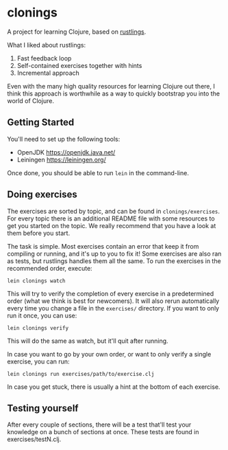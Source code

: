 # clonings

A project for learning Clojure, based on [rustlings](https://github.com/rust-lang/rustlings).

What I liked about rustlings:

1. Fast feedback loop
2. Self-contained exercises together with hints
3. Incremental approach

Even with the many high quality resources for learning Clojure out there, I think this approach is worthwhile as a way to quickly bootstrap you into the world of Clojure.

## Getting Started

You'll need to set up the following tools:

- OpenJDK https://openjdk.java.net/
- Leiningen https://leiningen.org/

Once done, you should be able to run `lein` in the command-line.

## Doing exercises

The exercises are sorted by topic, and can be found in `clonings/exercises`. For every topic there is an additional README file with some resources to get you started on the topic. We really recommend that you have a look at them before you start.

The task is simple. Most exercises contain an error that keep it from compiling or running, and it's up to you to fix it! Some exercises are also ran as tests, but rustlings handles them all the same. To run the exercises in the recommended order, execute:

    lein clonings watch

This will try to verify the completion of every exercise in a predetermined order (what we think is best for newcomers). It will also rerun automatically every time you change a file in the `exercises/` directory. If you want to only run it once, you can use:

    lein clonings verify

This will do the same as watch, but it'll quit after running.

In case you want to go by your own order, or want to only verify a single exercise, you can run:

    lein clonings run exercises/path/to/exercise.clj

In case you get stuck, there is usually a hint at the bottom of each exercise.

## Testing yourself

After every couple of sections, there will be a test that'll test your knowledge on a bunch of sections at once. These tests are found in exercises/testN.clj.